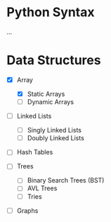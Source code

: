 
# Python Syntax

...

# Data Structures

- [x] Array
    - [x] Static Arrays
    - [ ] Dynamic Arrays
- [ ] Linked Lists
    - [ ] Singly Linked Lists
    - [ ] Doubly Linked Lists
- [ ] Hash Tables
- [ ] Trees
    - [ ] Binary Search Trees (BST)
    - [ ] AVL Trees
    - [ ] Tries

- [ ] Graphs

